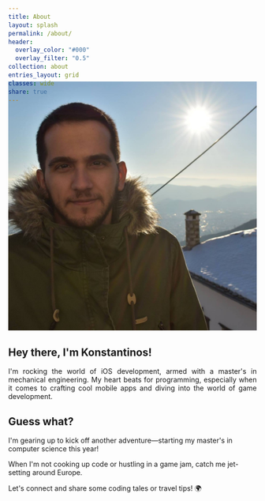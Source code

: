 ```yaml
---
title: About
layout: splash
permalink: /about/
header:
  overlay_color: "#000"
  overlay_filter: "0.5"
collection: about
entries_layout: grid
classes: wide
share: true
---
```

<div class="two-column-layout">

  <div class="column left-column" style="margin-top: -60px" >
    <img class="rounded-image" src="/assets/images/bio-photo.jpeg" alt="Profile picture" />
  </div>

  <div class="column right-column normal-text-size">
  <section>
    <h1 class="semibold-text">Hey there, I'm Konstantinos!</h1>
    <p class="normal-text" style="text-align: justify;text-justify: inter-word">
      I'm rocking the world of iOS development, armed with a master's in mechanical engineering.
      My heart beats for programming, especially when it comes to crafting cool mobile apps and diving into the world of game development.
    </p>
  </section>

  <section>
    <h1 class="semibold-text">Guess what?</h1>
    <p class="normal-text">I'm gearing up to kick off another adventure—starting my master's in computer science this year!</p>
  </section>

  <p class="normal-text">When I'm not cooking up code or hustling in a game jam, catch me jet-setting around Europe.</p>
  <p class="normal-text">Let's connect and share some coding tales or travel tips! 🌍</p>
  </div>
</div>
